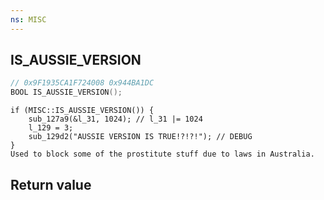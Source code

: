 ```yaml
---
ns: MISC
---
```

## IS_AUSSIE_VERSION

```c
// 0x9F1935CA1F724008 0x944BA1DC
BOOL IS_AUSSIE_VERSION();
```

```
if (MISC::IS_AUSSIE_VERSION()) {
    sub_127a9(&l_31, 1024); // l_31 |= 1024
    l_129 = 3;
    sub_129d2("AUSSIE VERSION IS TRUE!?!?!"); // DEBUG
}
Used to block some of the prostitute stuff due to laws in Australia.
```

## Return value
